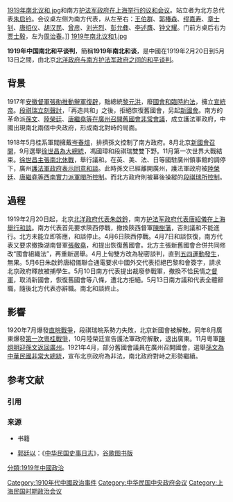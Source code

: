 [1919年南北议和.jpg](https://zh.wikipedia.org/wiki/File:1919年南北议和.jpg "fig:1919年南北议和.jpg")和南方[护法军政府在上海举行的议和会议](../Page/护法军政府.md "wikilink")。站立者为北方总代表[朱启钤](../Page/朱启钤.md "wikilink")。会议桌左侧为南方代表，从左至右：[王伯群](../Page/王伯群.md "wikilink")、[郭椿森](../Page/郭椿森.md "wikilink")、[缪嘉寿](https://zh.wikipedia.org/wiki/缪嘉寿 "wikilink")、[章士钊](https://zh.wikipedia.org/wiki/章士钊 "wikilink")、[唐绍仪](../Page/唐绍仪.md "wikilink")、[胡汉民](https://zh.wikipedia.org/wiki/胡汉民 "wikilink")、[曾彦](https://zh.wikipedia.org/wiki/曾彦 "wikilink")、[刘光烈](../Page/刘光烈.md "wikilink")、[彭允彝](../Page/彭允彝.md "wikilink")、[李述膺](https://zh.wikipedia.org/wiki/李述膺 "wikilink")、[钟文耀](https://zh.wikipedia.org/wiki/钟文耀 "wikilink")。门前方桌后右为[贾士毅](https://zh.wikipedia.org/wiki/贾士毅 "wikilink")，左为[周诒春](../Page/周诒春.md "wikilink")。\]\]
[1919年南北议和1.jpg](https://zh.wikipedia.org/wiki/File:1919年南北议和1.jpg "fig:1919年南北议和1.jpg")

**1919年中国南北和平谈判**，簡稱**1919年南北和谈**，是中國在1919年2月20日到5月13日之間，由北京[北洋政府与南方](../Page/北洋政府.md "wikilink")[护法军政府之间的](../Page/护法军政府.md "wikilink")[和平谈判](https://zh.wikipedia.org/wiki/和平谈判 "wikilink")。

## 背景

1917年[安徽](https://zh.wikipedia.org/wiki/安徽 "wikilink")[督軍](https://zh.wikipedia.org/wiki/督軍 "wikilink")[張勛推動](https://zh.wikipedia.org/wiki/張勛 "wikilink")[辮軍復辟](https://zh.wikipedia.org/wiki/辮軍復辟 "wikilink")，黜總統[黎元洪](../Page/黎元洪.md "wikilink")，廢[國會和](https://zh.wikipedia.org/wiki/國會 "wikilink")[臨時約法](https://zh.wikipedia.org/wiki/臨時約法 "wikilink")，擁立[宣統帝](https://zh.wikipedia.org/wiki/宣統帝 "wikilink")。[段祺瑞立刻聲討](../Page/段祺瑞.md "wikilink")，「再造共和」之後，拒絕恢復舊國會，另起[新國會](https://zh.wikipedia.org/wiki/安福國會 "wikilink")。南方的革命派[孫文](https://zh.wikipedia.org/wiki/孫文 "wikilink")、[陸榮廷](../Page/陸榮廷.md "wikilink")、[唐繼堯等在廣州召開舊國會非常會議](../Page/唐繼堯.md "wikilink")，成立護法軍政府，中國出現南北兩個中央政府，形成南北對峙的局面。

1918年5月桂系軍閥擁戴[岑春煊](../Page/岑春煊.md "wikilink")，排擠孫文控制了南方政府。8月北京[新國會召開](https://zh.wikipedia.org/wiki/安福國會 "wikilink")，9月選舉[徐世昌為大總統](../Page/徐世昌.md "wikilink")，馮國璋和段祺瑞雙雙下野。11月第一次世界大戰結束。[徐世昌主張南北休戰](../Page/徐世昌.md "wikilink")，舉行議和。在英、美、法、日等國駐廣州領事館的調停下，廣州[護法軍政府表示同意和談](https://zh.wikipedia.org/wiki/護法軍政府 "wikilink")。此時孫文已經離開廣州，護法軍政府被[陸榮廷](../Page/陸榮廷.md "wikilink")、[唐繼堯等西南實力派軍閥所控制](../Page/唐繼堯.md "wikilink")。而北方政府則被幕後操縱的[段祺瑞所控制](../Page/段祺瑞.md "wikilink")。

## 過程

1919年2月20日起，北京[北洋政府代表](../Page/北洋政府.md "wikilink")[朱啟鈐](https://zh.wikipedia.org/wiki/朱啟鈐 "wikilink")，南方[护法军政府代表](../Page/护法军政府.md "wikilink")[唐紹儀在上海舉行和談](https://zh.wikipedia.org/wiki/唐紹儀 "wikilink")。南方代表首先要求陝西停戰，撤換陝西督軍[陳樹藩](https://zh.wikipedia.org/wiki/陳樹藩 "wikilink")，否則議和不能進行。北方未能立即答應，和談停止。4月6日陝西停戰。4月7日和談恢復，南方代表又要求撤換湖南督軍[張敬堯](https://zh.wikipedia.org/wiki/張敬堯 "wikilink")，和提出恢復舊國會。北方主張新舊國會合併共同修改“國會組織法”，再重新選舉。4月上旬雙方改為秘密談判，直到[五四運動發生](https://zh.wikipedia.org/wiki/五四運動 "wikilink")，無果。5月6日朱啟鈐唐紹儀聯合通電要求中國外交代表拒絕巴黎和會簽字，請求北京政府釋放被捕學生。5月10日南方代表提出裁廢參戰軍，撤換不恰民情之[督軍](https://zh.wikipedia.org/wiki/督軍 "wikilink")，取消新國會，恢復舊國會等八條，遭北方拒絕。5月13日南方議和代表全體辭職，隨後北方代表亦辭職。南北和談終止。

## 影響

1920年7月爆發[直皖戰爭](../Page/直皖戰爭.md "wikilink")，段祺瑞皖系勢力失敗，北京新國會被解散。同年8月廣東爆發[第一次粵桂戰爭](https://zh.wikipedia.org/wiki/第一次粵桂戰爭 "wikilink")，10月陸榮廷宣告護法軍政府解散，退出廣東。11月粵軍[陳炯明迎孫文返回廣州](https://zh.wikipedia.org/wiki/陳炯明 "wikilink")。1921年4月，部分舊國會議員在廣州召開國會，選舉[孫文為](https://zh.wikipedia.org/wiki/孫文 "wikilink")[中華民國非常大總統](https://zh.wikipedia.org/wiki/中華民國非常大總統 "wikilink")，宣布北京政府為非法，南北政府對峙之形勢繼續。

## 参考文献

### 引用

### 来源

  - 书籍

<!-- end list -->

  - [郭廷以](../Page/郭廷以.md "wikilink")：《[中华民国史事日志](https://zh.wikipedia.org/wiki/中华民国史事日志 "wikilink")》，[谷歌图书版](https://zh.wikipedia.org/wiki/谷歌图书 "wikilink")

[分類:1919年中國政治](https://zh.wikipedia.org/wiki/分類:1919年中國政治 "wikilink")

[Category:1910年代中國政治事件](https://zh.wikipedia.org/wiki/Category:1910年代中國政治事件 "wikilink")
[Category:中华民国中央政府会议](https://zh.wikipedia.org/wiki/Category:中华民国中央政府会议 "wikilink")
[Category:上海民国时期政治会议](https://zh.wikipedia.org/wiki/Category:上海民国时期政治会议 "wikilink")